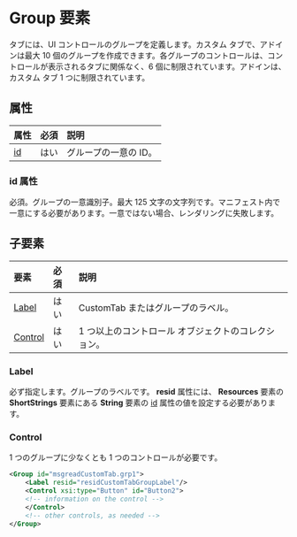 # <a name="group-element"></a>Group 要素

タブには、UI コントロールのグループを定義します。カスタム タブで、アドインは最大 10 個のグループを作成できます。各グループのコントロールは、コントロールが表示されるタブに関係なく、6 個に制限されています。アドインは、カスタム タブ 1 つに制限されています。

## <a name="attributes"></a>属性

|  属性  |  必須  |  説明  |
|:-----|:-----|:-----|
|  [id](#id-attribute)  |  はい  | グループの一意の ID。|

### <a name="id-attribute"></a>id 属性

必須。グループの一意識別子。最大 125 文字の文字列です。マニフェスト内で一意にする必要があります。一意ではない場合、レンダリングに失敗します。

## <a name="child-elements"></a>子要素
|  要素 |  必須  |  説明  |
|:-----|:-----|:-----|
|  [Label](#label)      | はい |  CustomTab またはグループのラベル。  |
|  [Control](#control)    | はい |  1 つ以上のコントロール オブジェクトのコレクション。  |

### <a name="label"></a>Label 

必ず指定します。グループのラベルです。 **resid** 属性には、 **Resources** 要素の **ShortStrings** 要素にある **String** 要素の [id](resources.md) 属性の値を設定する必要があります。

### <a name="control"></a>Control
1 つのグループに少なくとも 1 つのコントロールが必要です。

```xml
<Group id="msgreadCustomTab.grp1">
    <Label resid="residCustomTabGroupLabel"/>
    <Control xsi:type="Button" id="Button2">
    <!-- information on the control -->
    </Control>
    <!-- other controls, as needed -->
</Group>
```
